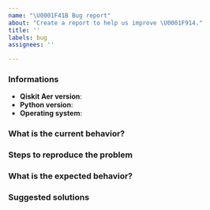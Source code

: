 ```yaml
---
name: "\U0001F41B Bug report"
about: "Create a report to help us improve \U0001F914."
title: ''
labels: bug
assignees: ''

---
```


<!-- ⚠️ If you do not respect this template, your issue will be closed -->
<!-- ⚠️ Make sure to browse the opened and closed issues -->

### Informations

- **Qiskit Aer version**:
- **Python version**:
- **Operating system**:

### What is the current behavior?



### Steps to reproduce the problem



### What is the expected behavior?



### Suggested solutions


